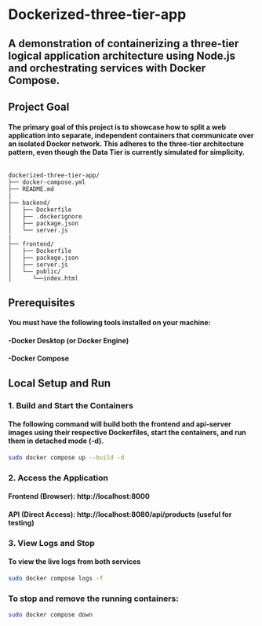 # Dockerized-three-tier-app

## A demonstration of containerizing a three-tier logical application architecture using Node.js and orchestrating services with Docker Compose.

## Project Goal

#### The primary goal of this project is to showcase how to split a web application into separate, independent containers that communicate over an isolated Docker network. This adheres to the three-tier architecture pattern, even though the Data Tier is currently simulated for simplicity.

```

dockerized-three-tier-app/
├── docker-compose.yml
├── README.md
|
├── backend/
│   ├── Dockerfile
│   ├── .dockerignore
│   ├── package.json
│   └── server.js
|
├── frontend/
│   ├── Dockerfile
│   ├── package.json       
│   ├── server.js          
│   └── public/
│      └──index.html

```  

## Prerequisites
#### You must have the following tools installed on your machine:

#### -Docker Desktop (or Docker Engine)

#### -Docker Compose 

## Local Setup and Run

### 1. Build and Start the Containers

#### The following command will build both the frontend and api-server images using their respective Dockerfiles, start the containers, and run them in detached mode (-d).

``` bash
sudo docker compose up --build -d
```

### 2. Access the Application


#### Frontend (Browser): http://localhost:8000

#### API (Direct Access): http://localhost:8080/api/products (useful for testing)

### 3. View Logs and Stop

#### To view the live logs from both services 

``` bash
sudo docker compose logs -f
```
### To stop and remove the running containers:

``` bash
sudo docker compose down
```





